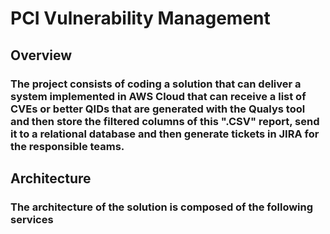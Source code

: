 # PCI Vulnerability Management

## Overview
### The project consists of coding a solution that can deliver a system implemented in AWS Cloud that can receive a list of CVEs or better QIDs that are generated with the Qualys tool and then store the filtered columns of this ".CSV" report, send it to a relational database and then generate tickets in JIRA for the responsible teams.

## Architecture
### The architecture of the solution is composed of the following services

